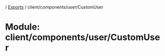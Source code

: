 [](../README.md) / [Exports](../modules.md) / client/components/user/CustomUser

# Module: client/components/user/CustomUser
